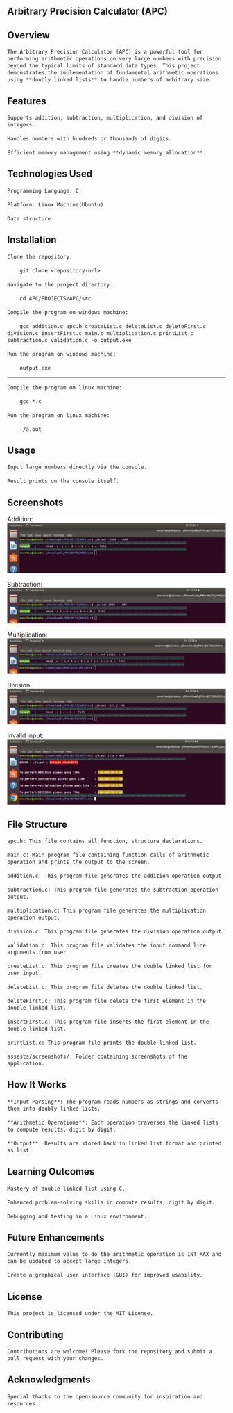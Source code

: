 ## Arbitrary Precision Calculator (APC)

## Overview

    The Arbitrary Precision Calculator (APC) is a powerful tool for performing arithmetic operations on very large numbers with precision beyond the typical limits of standard data types. This project demonstrates the implementation of fundamental arithmetic operations using **doubly linked lists** to handle numbers of arbitrary size.

## Features

    Supports addition, subtraction, multiplication, and division of integers.

    Handles numbers with hundreds or thousands of digits.

    Efficient memory management using **dynamic memory allocation**.

## Technologies Used

    Programming Language: C

    Platform: Linux Machine(Ubuntu)

    Data structure

## Installation

    Clone the repository:

        git clone <repository-url>

    Navigate to the project directory:

        cd APC/PROJECTS/APC/src

    Compile the program on windows machine:

        gcc addition.c apc.h createList.c deleteList.c deleteFirst.c division.c insertFirst.c main.c multiplication.c printList.c subtraction.c validation.c -o output.exe

    Run the program on windows machine:

        output.exe
------------------------------------------------------
    Compile the program on linux machine:

        gcc *.c

    Run the program on linux machine:

        ./a.out

## Usage

    Input large numbers directly via the console.

    Result prints on the console itself.

## Screenshots
Addition:
![Addition](./assests/screenshots/addition.png)

Subtraction:
![Subtraction](./assests/screenshots/subtraction.png)

Multiplication:
![Multiplication](./assests/screenshots/multiply.png)

Division:
![Division](./assests/screenshots/division.png)

Invalid input:
![Invalid input](./assests/screenshots/invalid_input.png)

## File Structure

    apc.h: This file contains all function, structure declarations.

    main.c: Main program file containing function calls of arithmetic operation and prints the output to the screen.

    addition.c: This program file generates the addition operation output.

    subtraction.c: This program file generates the subtraction operation output.

    multiplication.c: This program file generates the multiplication operation output.

    division.c: This program file generates the division operation output.

    validation.c: This program file validates the input command line arguments from user

    createList.c: This program file creates the double linked list for user input.

    deleteList.c: This program file deletes the double linked list.

    deleteFirst.c: This program file delete the first element in the double linked list.

    insertFirst.c: This program file inserts the first element in the  double linked list.

    printList.c: This program file prints the double linked list.

    assests/screenshots/: Folder containing screenshots of the application.

## How It Works

    **Input Parsing**: The program reads numbers as strings and converts them into doubly linked lists.

    **Arithmetic Operations**: Each operation traverses the linked lists to compute results, digit by digit.

    **Output**: Results are stored back in linked list format and printed as list

## Learning Outcomes

    Mastery of double linked list using C.

    Enhanced problem-solving skills in compute results, digit by digit.

    Debugging and testing in a Linux environment.

## Future Enhancements

    Currently maximum value to do the arithmetic operation is INT_MAX and can be updated to accept large integers.

    Create a graphical user interface (GUI) for improved usability.

## License

    This project is licensed under the MIT License.

## Contributing

    Contributions are welcome! Please fork the repository and submit a pull request with your changes.

## Acknowledgments

    Special thanks to the open-source community for inspiration and resources.

